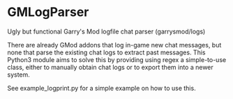 # GMLogParser
Ugly but functional Garry's Mod logfile chat parser (garrysmod/logs)

There are already GMod addons that log in-game new chat messages, but none that parse the existing chat logs to extract past messages.
This Python3 module aims to solve this by providing using regex a simple-to-use class, either to manually obtain chat logs or to export them into a newer system.

See example_logprint.py for a simple example on how to use this.
